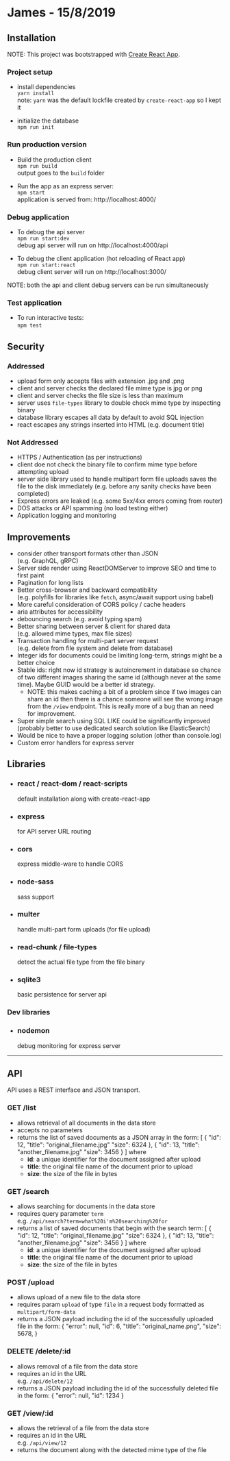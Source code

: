 # James - 15/8/2019
## Installation

NOTE: This project was bootstrapped with [Create React App](https://github.com/facebook/create-react-app).

### Project setup

* install dependencies  
  `yarn install`  
  note: `yarn` was the default lockfile created by `create-react-app` so I kept it

* initialize the database  
  `npm run init`

### Run production version

* Build the production client  
  `npm run build`  
  output goes to the `build` folder

* Run the app as an express server:  
  `npm start`  
  application is served from: http://localhost:4000/

### Debug application

* To debug the api server  
  `npm run start:dev`  
  debug api server will run on http://localhost:4000/api

* To debug the client application (hot reloading of React app)  
  `npm run start:react`  
  debug client server will run on http://localhost:3000/

NOTE: both the api and client debug servers can be run simultaneously

### Test application

* To run interactive tests:  
  `npm test`

## Security

### Addressed

* upload form only accepts files with extension .jpg and .png
* client and server checks the declared file mime type is jpg or png
* client and server checks the file size is less than maximum
* server uses `file-types` library to double check mime type by inspecting binary
* database library escapes all data by default to avoid SQL injection
* react escapes any strings inserted into HTML (e.g. document title)

### Not Addressed

* HTTPS / Authentication (as per instructions)
* client doe not check the binary file to confirm mime type before attempting upload
* server side library used to handle multipart form file uploads saves the
  file to the disk immediately
  (e.g. before any sanity checks have been completed)
* Express errors are leaked (e.g. some 5xx/4xx errors coming from router)
* DOS attacks or API spamming (no load testing either)
* Application logging and monitoring

## Improvements

* consider other transport formats other than JSON  
  (e.g. GraphQL, gRPC)
* Server side render using ReactDOMServer to improve SEO and time to first paint
* Pagination for long lists
* Better cross-browser and backward compatibility  
  (e.g. polyfills for libraries like `fetch`, async/await support using babel)
* More careful consideration of CORS policy / cache headers
* aria attributes for accessibility
* debouncing search (e.g. avoid typing spam)
* Better sharing between server & client for shared data  
  (e.g. allowed mime types, max file sizes)
* Transaction handling for multi-part server request  
  (e.g. delete from file system and delete from database)
* Integer ids for documents could be limiting long-term, strings might be a better choice
* Stable ids: right now id strategy is autoincrement in database so chance of two different images sharing the same id (although never at the same time). Maybe GUID would be a better id strategy.
    * NOTE: this makes caching a bit of a problem since if two images can share
      an id then there is a chance someone will see the wrong image from the
      `/view` endpoint. This is really more of a bug than an need for improvement.
* Super simple search using SQL LIKE could be significantly improved  
  (probably better to use dedicated search solution like ElasticSearch)
* Would be nice to have a proper logging solution (other than console.log)
* Custom error handlers for express server

## Libraries

* ### react / react-dom / react-scripts
  default installation along with create-react-app
* ### express
  for API server URL routing
* ### cors
  express middle-ware to handle CORS
* ### node-sass
  sass support
* ### multer
  handle multi-part form uploads (for file upload)
* ### read-chunk / file-types  
  detect the actual file type from the file binary
* ### sqlite3
  basic persistence for server api

### Dev libraries

* ### nodemon
  debug monitoring for express server

---

## API

API uses a REST interface and JSON transport.

### GET /list
- allows retrieval of all documents in the data store
- accepts no parameters
- returns the list of saved documents as a JSON array in the form:
        [
            {
                "id": 12,
                "title": "original_filename.jpg"
                "size": 6324
            },
            {
                "id": 13,
                "title": "another_filename.jpg"
                "size": 3456
            }
        ]
    where
    - **id**: a unique identifier for the document assigned after upload
    - **title**: the original file name of the document prior to upload
    - **size**: the size of the file in bytes

### GET /search
- allows searching for documents in the data store
- requires query parameter `term`  
  e.g. `/api/search?term=what%20i'm%20searching%20for`
- returns a list of saved documents that begin with the search term:
        [
            {
                "id": 12,
                "title": "original_filename.jpg"
                "size": 6324
            },
            {
                "id": 13,
                "title": "another_filename.jpg"
                "size": 3456
            }
        ]
    where
    - **id**: a unique identifier for the document assigned after upload
    - **title**: the original file name of the document prior to upload
    - **size**: the size of the file in bytes

### POST /upload
- allows upload of a new file to the data store
- requires param `upload` of type `file` in a request body formatted as `multipart/form-data`
- returns a JSON payload including the id of the successfully uploaded file in the form:
        {
            "error": null,
            "id": 6,
            "title": "original_name.png",
            "size": 5678,
        }

### DELETE /delete/:id
- allows removal of a file from the data store
- requires an id in the URL  
  e.g. `/api/delete/12`
- returns a JSON payload including the id of the successfully deleted file in the form:
      {
          "error": null,
          "id": 1234
      }

### GET /view/:id
- allows the retrieval of a file from the data store
- requires an id in the URL  
  e.g. `/api/view/12`
- returns the document along with the detected mime type of the file
